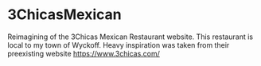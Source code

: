 # 3ChicasMexican
Reimagining of the 3Chicas Mexican Restaurant website. This restaurant is local to my town of Wyckoff. Heavy inspiration was taken from their preexisting website https://www.3chicas.com/
